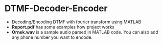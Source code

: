 # DTMF-Decoder-Encoder

* Decoding/Encoding DTMF with fourier transform using MATLAB
* **Report.pdf** has some examples how project works
* **Ornek.wav** is a sample audio parsed in MATLAB code. You can also add any phone number you want to encode.
